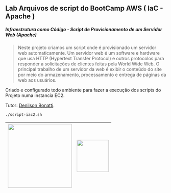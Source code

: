 ## Lab Arquivos de script do BootCamp AWS ( IaC - Apache )
##### _Infraestrutura como Código - Script de Provisionamento de um Servidor Web (Apache)_

>Neste projeto criamos um script onde é provisionado um servidor web automaticamente. Um servidor web é um software e hardware que usa HTTP (Hypertext Transfer Protocol) e outros protocolos para responder a solicitações de clientes feitas pela World Wide Web. O principal trabalho de um servidor da web é exibir o conteúdo do site por meio do armazenamento, processamento e entrega de páginas da web aos usuários.

Criado e configurado todo ambiente para fazer a execução dos scripts do Projeto numa instancia EC2.

Tutor: [Denilson Bonatti](https://github.com/denilsonbonatti/).

```sh
./script-iac2.sh
```

 



| <img width=200px src="https://hermes.digitalinnovation.one/public/components/commons/dio/logo-dio-bootcamp.svg"> |  <img width=100px src="https://hermes.digitalinnovation.one/assets/diome/logo-full.svg?branch=master"> |
| ------ | ------ |
